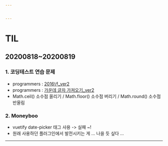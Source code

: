 ```yaml
---


---
```


<h1 id="til">TIL</h1>
<h2 id="section">20200818~20200819</h2>
<h3 id="코딩테스트-연습-문제">1. 코딩테스트 연습 문제</h3>
<ul>
<li>programmers : <a href="https://github.com/jina95/TIL/blob/master/Algorithm/LEVEL%201/2016%EB%85%84_ver2.html">2016년_ver2</a></li>
<li>programmers : <a href="https://github.com/jina95/TIL/blob/master/Algorithm/LEVEL%201/%EA%B0%80%EC%9A%B4%EB%8D%B0%20%EA%B8%80%EC%9E%90%20%EA%B0%80%EC%A0%B8%EC%98%A4%EA%B8%B0_ver2.html">가운데 글자 가져오기_ver2</a></li>
<li>Math.ceil() 소수점 올리기 / Math.floor() 소수점 버리기 / Math.round() 소수점 반올림</li>
</ul>
<h3 id="moneyboo">2. Moneyboo</h3>
<ul>
<li>vuetify  date-picker 태그 사용 -&gt; 실패 ~!</li>
<li>원래 사용하던 플러그인에서 발전시키는 게 … 나을 듯 싶다 …</li>
</ul>
<hr>


